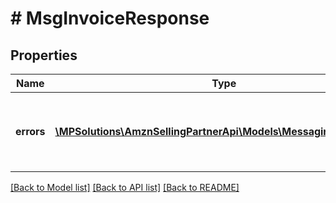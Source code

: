 # # MsgInvoiceResponse

## Properties

Name | Type | Description | Notes
------------ | ------------- | ------------- | -------------
**errors** | [**\MPSolutions\AmznSellingPartnerApi\Models\Messaging\MsgError[]**](MsgError.md) | A list of error responses returned when a request is unsuccessful. | [optional]

[[Back to Model list]](../../README.md#models) [[Back to API list]](../../README.md#endpoints) [[Back to README]](../../README.md)
